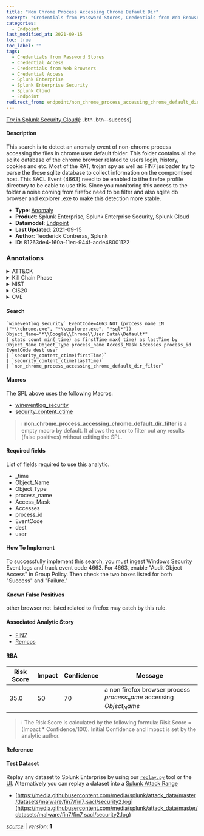 ```yaml
---
title: "Non Chrome Process Accessing Chrome Default Dir"
excerpt: "Credentials from Password Stores, Credentials from Web Browsers"
categories:
  - Endpoint
last_modified_at: 2021-09-15
toc: true
toc_label: ""
tags:
  - Credentials from Password Stores
  - Credential Access
  - Credentials from Web Browsers
  - Credential Access
  - Splunk Enterprise
  - Splunk Enterprise Security
  - Splunk Cloud
  - Endpoint
redirect_from: endpoint/non_chrome_process_accessing_chrome_default_dir/
---
```




[Try in Splunk Security Cloud](https://www.splunk.com/en_us/cyber-security.html){: .btn .btn--success}

#### Description

This search is to detect an anomaly event of non-chrome process accessing the files in chrome user default folder. This folder contains all the sqlite database of the chrome browser related to users login, history, cookies and etc. Most of the RAT, trojan spy as well as FIN7 jssloader try to parse the those sqlite database to collect information on the compromised host. This SACL Event (4663) need to be enabled to tthe firefox profile directory to be eable to use this. Since you monitoring this access to the folder a noise coming from firefox need to be filter and also sqlite db browser and explorer .exe to make this detection more stable.

- **Type**: [Anomaly](https://github.com/splunk/security_content/wiki/Detection-Analytic-Types)
- **Product**: Splunk Enterprise, Splunk Enterprise Security, Splunk Cloud
- **Datamodel**: [Endpoint](https://docs.splunk.com/Documentation/CIM/latest/User/Endpoint)
- **Last Updated**: 2021-09-15
- **Author**: Teoderick Contreras, Splunk
- **ID**: 81263de4-160a-11ec-944f-acde48001122

### Annotations
<details>
  <summary>ATT&CK</summary>

<div markdown="1">

#### [ATT&CK](https://attack.mitre.org/)

| ID          | Technique   | Tactic         |
| ----------- | ----------- |--------------- |
| [T1555](https://attack.mitre.org/techniques/T1555/) | Credentials from Password Stores | Credential Access |

| [T1555.003](https://attack.mitre.org/techniques/T1555/003/) | Credentials from Web Browsers | Credential Access |

</div>
</details>


<details>
  <summary>Kill Chain Phase</summary>

<div markdown="1">

* Exploitation


</div>
</details>


<details>
  <summary>NIST</summary>

<div markdown="1">



</div>
</details>

<details>
  <summary>CIS20</summary>

<div markdown="1">



</div>
</details>

<details>
  <summary>CVE</summary>

<div markdown="1">


</div>
</details>


#### Search

```
`wineventlog_security` EventCode=4663 NOT (process_name IN ("*\\chrome.exe", "*\\explorer.exe", "*sql*")) Object_Name="*\\Google\\Chrome\\User Data\\Default*" 
| stats count min(_time) as firstTime max(_time) as lastTime by Object_Name Object_Type process_name Access_Mask Accesses process_id EventCode dest user 
| `security_content_ctime(firstTime)` 
| `security_content_ctime(lastTime)` 
| `non_chrome_process_accessing_chrome_default_dir_filter`
```

#### Macros
The SPL above uses the following Macros:
* [wineventlog_security](https://github.com/splunk/security_content/blob/develop/macros/wineventlog_security.yml)
* [security_content_ctime](https://github.com/splunk/security_content/blob/develop/macros/security_content_ctime.yml)

> :information_source:
> **non_chrome_process_accessing_chrome_default_dir_filter** is a empty macro by default. It allows the user to filter out any results (false positives) without editing the SPL.



#### Required fields
List of fields required to use this analytic.
* _time
* Object_Name
* Object_Type
* process_name
* Access_Mask
* Accesses
* process_id
* EventCode
* dest
* user



#### How To Implement
To successfully implement this search, you must ingest Windows Security Event logs and track event code 4663. For 4663, enable &#34;Audit Object Access&#34; in Group Policy. Then check the two boxes listed for both &#34;Success&#34; and &#34;Failure.&#34;
#### Known False Positives
other browser not listed related to firefox may catch by this rule.

#### Associated Analytic Story
* [FIN7](/stories/fin7)
* [Remcos](/stories/remcos)




#### RBA

| Risk Score  | Impact      | Confidence   | Message      |
| ----------- | ----------- |--------------|--------------|
| 35.0 | 50 | 70 | a non firefox browser process $process_name$ accessing $Object_Name$ |


> :information_source:
> The Risk Score is calculated by the following formula: Risk Score = (Impact * Confidence/100). Initial Confidence and Impact is set by the analytic author.


#### Reference


#### Test Dataset
Replay any dataset to Splunk Enterprise by using our [`replay.py`](https://github.com/splunk/attack_data#using-replaypy) tool or the [UI](https://github.com/splunk/attack_data#using-ui).
Alternatively you can replay a dataset into a [Splunk Attack Range](https://github.com/splunk/attack_range#replay-dumps-into-attack-range-splunk-server)

* [https://media.githubusercontent.com/media/splunk/attack_data/master/datasets/malware/fin7/fin7_sacl/security2.log](https://media.githubusercontent.com/media/splunk/attack_data/master/datasets/malware/fin7/fin7_sacl/security2.log)



[*source*](https://github.com/splunk/security_content/tree/develop/detections/endpoint/non_chrome_process_accessing_chrome_default_dir.yml) \| *version*: **1**